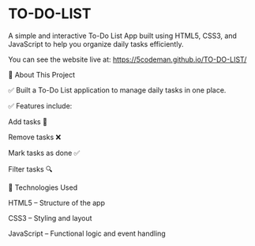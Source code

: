 # TO-DO-LIST
A simple and interactive To-Do List App built using HTML5, CSS3, and JavaScript to help you organize daily tasks efficiently.

You can see the website live at: https://5codeman.github.io/TO-DO-LIST/

📌 About This Project

✅ Built a To-Do List application to manage daily tasks in one place.

✅ Features include:

Add tasks 📌

Remove tasks ❌

Mark tasks as done ✅

Filter tasks 🔍

🚀 Technologies Used

HTML5 – Structure of the app

CSS3 – Styling and layout

JavaScript – Functional logic and event handling


 
